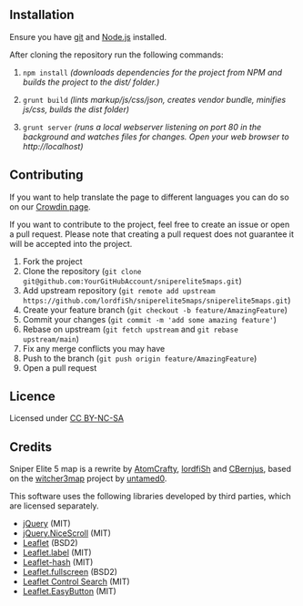 Installation
--------------------------------------
Ensure you have [git](http://git-scm.com/downloads) and [Node.js](https://nodejs.org/download/) installed.

After cloning the repository run the following commands:

1. `npm install` _(downloads dependencies for the project from NPM and builds the project to the dist/ folder.)_

2. `grunt build` _(lints markup/js/css/json, creates vendor bundle, minifies js/css, builds the dist folder)_

3. `grunt server` _(runs a local webserver listening on port 80 in the background and watches files for changes. Open your web browser to http://localhost)_

Contributing
--------------------------------------
If you want to help translate the page to different languages you can do so on our [Crowdin page](https://crowdin.com/project/sniper-elite-5-maps).

If you want to contribute to the project, feel free to create an issue or open a pull request. Please note that creating a pull request does not guarantee it will be accepted into the project.

1. Fork the project
2. Clone the repository (`git clone git@github.com:YourGitHubAccount/sniperelite5maps.git`)
3. Add upstream repository (`git remote add upstream https://github.com/lordfiSh/sniperelite5maps/sniperelite5maps.git`)
4. Create your feature branch (`git checkout -b feature/AmazingFeature`)
5. Commit your changes (`git commit -m 'add some amazing feature'`)
6. Rebase on upstream (`git fetch upstream` and `git rebase upstream/main`)
7. Fix any merge conflicts you may have
8. Push to the branch (`git push origin feature/AmazingFeature`)
9. Open a pull request

Licence
--------------------------------------
Licensed under [CC BY-NC-SA](http://creativecommons.org/licenses/by-nc-sa/4.0/)

Credits
--------------------------------------
Sniper Elite 5 map is a rewrite by [AtomCrafty](https://github.com/AtomCrafty), [lordfiSh](https://github.com/lordfiSh) and [CBernjus](https://github.com/CBernjus), based on the [witcher3map](https://raw.githubusercontent.com/witcher3map/witcher3map/) project by [untamed0](https://github.com/untamed0).
	

This software uses the following libraries developed by third parties, which are licensed separately.
* [jQuery](http://jquery.com) (MIT)
* [jQuery.NiceScroll](http://git.io/vkLly) (MIT)
* [Leaflet](http://leafletjs.com) (BSD2)
* [Leaflet.label](http://git.io/vkfA2) (MIT)
* [Leaflet-hash](http://git.io/mwK1oA) (MIT)
* [Leaflet.fullscreen](http://git.io/vJw5v) (BSD2)
* [Leaflet Control Search](http://git.io/vkCPC) (MIT)
* [Leaflet.EasyButton](http://git.io/vLhAa) (MIT)